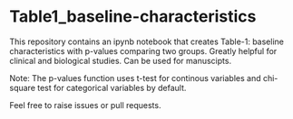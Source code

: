 # Table1_baseline-characteristics
This repository contains an ipynb notebook that creates Table-1: baseline characteristics with p-values comparing two groups. Greatly helpful for clinical and biological studies. Can be used for manuscipts.

Note: The p-values function uses t-test for continous variables and chi-square test for categorical variables by default.

Feel free to raise issues or pull requests.
